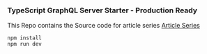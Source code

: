 ### TypeScript GraphQL Server Starter - Production Ready

This Repo contains the Source code for article series [Article Series](https://cloudnweb.dev/2020/04/nodejs-graphql-typescript-starter-part-1)

```
npm install
npm run dev
```

